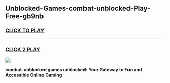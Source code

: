 
## Unblocked-Games-combat-unblocked-Play-Free-gb9nb
<h3>
<a href="https://premium76.site?title=combat-unblocked&ref=21A">CLICK TO PLAY</a></h3>
<hr>

<h3>
<a href="https://premium76.site?title=combat-unblocked&ref=21A">CLICK 2 PLAY</a>
  
</h3>

<a href="https://premium76.site?title=combat-unblocked&ref=21A"><img src="https://clearcache.store/games.png"></a>


**combat-unblocked games unblocked: Your Gateway to Fun and Accessible Online Gaming**
